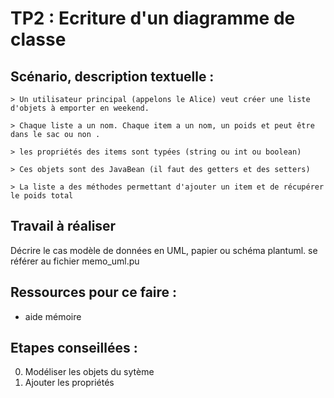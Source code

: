 # TP2 : Ecriture d'un diagramme de classe

## Scénario, description textuelle :


    > Un utilisateur principal (appelons le Alice) veut créer une liste d'objets à emporter en weekend.

    > Chaque liste a un nom. Chaque item a un nom, un poids et peut être dans le sac ou non .

    > les propriétés des items sont typées (string ou int ou boolean)

    > Ces objets sont des JavaBean (il faut des getters et des setters)

    > La liste a des méthodes permettant d'ajouter un item et de récupérer le poids total

## Travail à réaliser

Décrire le cas modèle de données en UML, papier ou schéma plantuml. se référer au fichier memo_uml.pu

## Ressources pour ce faire :

* aide mémoire

## Etapes conseillées :

0. Modéliser les objets du sytème
1. Ajouter les propriétés
